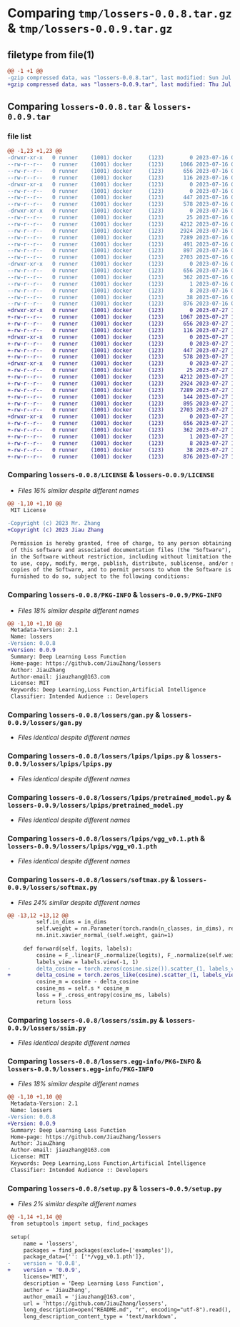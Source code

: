 # Comparing `tmp/lossers-0.0.8.tar.gz` & `tmp/lossers-0.0.9.tar.gz`

## filetype from file(1)

```diff
@@ -1 +1 @@
-gzip compressed data, was "lossers-0.0.8.tar", last modified: Sun Jul 16 04:39:10 2023, max compression
+gzip compressed data, was "lossers-0.0.9.tar", last modified: Thu Jul 27 14:31:36 2023, max compression
```

## Comparing `lossers-0.0.8.tar` & `lossers-0.0.9.tar`

### file list

```diff
@@ -1,23 +1,23 @@
-drwxr-xr-x   0 runner    (1001) docker     (123)        0 2023-07-16 04:39:10.483449 lossers-0.0.8/
--rw-r--r--   0 runner    (1001) docker     (123)     1066 2023-07-16 04:38:59.000000 lossers-0.0.8/LICENSE
--rw-r--r--   0 runner    (1001) docker     (123)      656 2023-07-16 04:39:10.483449 lossers-0.0.8/PKG-INFO
--rw-r--r--   0 runner    (1001) docker     (123)      116 2023-07-16 04:38:59.000000 lossers-0.0.8/README.md
-drwxr-xr-x   0 runner    (1001) docker     (123)        0 2023-07-16 04:39:10.479449 lossers-0.0.8/lossers/
--rw-r--r--   0 runner    (1001) docker     (123)        0 2023-07-16 04:38:59.000000 lossers-0.0.8/lossers/__init__.py
--rw-r--r--   0 runner    (1001) docker     (123)      447 2023-07-16 04:38:59.000000 lossers-0.0.8/lossers/clip.py
--rw-r--r--   0 runner    (1001) docker     (123)      578 2023-07-16 04:38:59.000000 lossers-0.0.8/lossers/gan.py
-drwxr-xr-x   0 runner    (1001) docker     (123)        0 2023-07-16 04:39:10.483449 lossers-0.0.8/lossers/lpips/
--rw-r--r--   0 runner    (1001) docker     (123)       25 2023-07-16 04:38:59.000000 lossers-0.0.8/lossers/lpips/__init__.py
--rw-r--r--   0 runner    (1001) docker     (123)     4212 2023-07-16 04:38:59.000000 lossers-0.0.8/lossers/lpips/lpips.py
--rw-r--r--   0 runner    (1001) docker     (123)     2924 2023-07-16 04:38:59.000000 lossers-0.0.8/lossers/lpips/pretrained_model.py
--rw-r--r--   0 runner    (1001) docker     (123)     7289 2023-07-16 04:38:59.000000 lossers-0.0.8/lossers/lpips/vgg_v0.1.pth
--rw-r--r--   0 runner    (1001) docker     (123)      491 2023-07-16 04:38:59.000000 lossers-0.0.8/lossers/math.py
--rw-r--r--   0 runner    (1001) docker     (123)      897 2023-07-16 04:38:59.000000 lossers-0.0.8/lossers/softmax.py
--rw-r--r--   0 runner    (1001) docker     (123)     2703 2023-07-16 04:38:59.000000 lossers-0.0.8/lossers/ssim.py
-drwxr-xr-x   0 runner    (1001) docker     (123)        0 2023-07-16 04:39:10.483449 lossers-0.0.8/lossers.egg-info/
--rw-r--r--   0 runner    (1001) docker     (123)      656 2023-07-16 04:39:10.000000 lossers-0.0.8/lossers.egg-info/PKG-INFO
--rw-r--r--   0 runner    (1001) docker     (123)      362 2023-07-16 04:39:10.000000 lossers-0.0.8/lossers.egg-info/SOURCES.txt
--rw-r--r--   0 runner    (1001) docker     (123)        1 2023-07-16 04:39:10.000000 lossers-0.0.8/lossers.egg-info/dependency_links.txt
--rw-r--r--   0 runner    (1001) docker     (123)        8 2023-07-16 04:39:10.000000 lossers-0.0.8/lossers.egg-info/top_level.txt
--rw-r--r--   0 runner    (1001) docker     (123)       38 2023-07-16 04:39:10.483449 lossers-0.0.8/setup.cfg
--rw-r--r--   0 runner    (1001) docker     (123)      876 2023-07-16 04:38:59.000000 lossers-0.0.8/setup.py
+drwxr-xr-x   0 runner    (1001) docker     (123)        0 2023-07-27 14:31:36.338603 lossers-0.0.9/
+-rw-r--r--   0 runner    (1001) docker     (123)     1067 2023-07-27 14:31:25.000000 lossers-0.0.9/LICENSE
+-rw-r--r--   0 runner    (1001) docker     (123)      656 2023-07-27 14:31:36.338603 lossers-0.0.9/PKG-INFO
+-rw-r--r--   0 runner    (1001) docker     (123)      116 2023-07-27 14:31:25.000000 lossers-0.0.9/README.md
+drwxr-xr-x   0 runner    (1001) docker     (123)        0 2023-07-27 14:31:36.338603 lossers-0.0.9/lossers/
+-rw-r--r--   0 runner    (1001) docker     (123)        0 2023-07-27 14:31:25.000000 lossers-0.0.9/lossers/__init__.py
+-rw-r--r--   0 runner    (1001) docker     (123)      447 2023-07-27 14:31:25.000000 lossers-0.0.9/lossers/clip.py
+-rw-r--r--   0 runner    (1001) docker     (123)      578 2023-07-27 14:31:25.000000 lossers-0.0.9/lossers/gan.py
+drwxr-xr-x   0 runner    (1001) docker     (123)        0 2023-07-27 14:31:36.338603 lossers-0.0.9/lossers/lpips/
+-rw-r--r--   0 runner    (1001) docker     (123)       25 2023-07-27 14:31:25.000000 lossers-0.0.9/lossers/lpips/__init__.py
+-rw-r--r--   0 runner    (1001) docker     (123)     4212 2023-07-27 14:31:25.000000 lossers-0.0.9/lossers/lpips/lpips.py
+-rw-r--r--   0 runner    (1001) docker     (123)     2924 2023-07-27 14:31:25.000000 lossers-0.0.9/lossers/lpips/pretrained_model.py
+-rw-r--r--   0 runner    (1001) docker     (123)     7289 2023-07-27 14:31:25.000000 lossers-0.0.9/lossers/lpips/vgg_v0.1.pth
+-rw-r--r--   0 runner    (1001) docker     (123)      144 2023-07-27 14:31:25.000000 lossers-0.0.9/lossers/math.py
+-rw-r--r--   0 runner    (1001) docker     (123)      895 2023-07-27 14:31:25.000000 lossers-0.0.9/lossers/softmax.py
+-rw-r--r--   0 runner    (1001) docker     (123)     2703 2023-07-27 14:31:25.000000 lossers-0.0.9/lossers/ssim.py
+drwxr-xr-x   0 runner    (1001) docker     (123)        0 2023-07-27 14:31:36.338603 lossers-0.0.9/lossers.egg-info/
+-rw-r--r--   0 runner    (1001) docker     (123)      656 2023-07-27 14:31:36.000000 lossers-0.0.9/lossers.egg-info/PKG-INFO
+-rw-r--r--   0 runner    (1001) docker     (123)      362 2023-07-27 14:31:36.000000 lossers-0.0.9/lossers.egg-info/SOURCES.txt
+-rw-r--r--   0 runner    (1001) docker     (123)        1 2023-07-27 14:31:36.000000 lossers-0.0.9/lossers.egg-info/dependency_links.txt
+-rw-r--r--   0 runner    (1001) docker     (123)        8 2023-07-27 14:31:36.000000 lossers-0.0.9/lossers.egg-info/top_level.txt
+-rw-r--r--   0 runner    (1001) docker     (123)       38 2023-07-27 14:31:36.338603 lossers-0.0.9/setup.cfg
+-rw-r--r--   0 runner    (1001) docker     (123)      876 2023-07-27 14:31:25.000000 lossers-0.0.9/setup.py
```

### Comparing `lossers-0.0.8/LICENSE` & `lossers-0.0.9/LICENSE`

 * *Files 16% similar despite different names*

```diff
@@ -1,10 +1,10 @@
 MIT License
 
-Copyright (c) 2023 Mr. Zhang
+Copyright (c) 2023 Jiau Zhang
 
 Permission is hereby granted, free of charge, to any person obtaining a copy
 of this software and associated documentation files (the "Software"), to deal
 in the Software without restriction, including without limitation the rights
 to use, copy, modify, merge, publish, distribute, sublicense, and/or sell
 copies of the Software, and to permit persons to whom the Software is
 furnished to do so, subject to the following conditions:
```

### Comparing `lossers-0.0.8/PKG-INFO` & `lossers-0.0.9/PKG-INFO`

 * *Files 18% similar despite different names*

```diff
@@ -1,10 +1,10 @@
 Metadata-Version: 2.1
 Name: lossers
-Version: 0.0.8
+Version: 0.0.9
 Summary: Deep Learning Loss Function
 Home-page: https://github.com/JiauZhang/lossers
 Author: JiauZhang
 Author-email: jiauzhang@163.com
 License: MIT
 Keywords: Deep Learning,Loss Function,Artificial Intelligence
 Classifier: Intended Audience :: Developers
```

### Comparing `lossers-0.0.8/lossers/gan.py` & `lossers-0.0.9/lossers/gan.py`

 * *Files identical despite different names*

### Comparing `lossers-0.0.8/lossers/lpips/lpips.py` & `lossers-0.0.9/lossers/lpips/lpips.py`

 * *Files identical despite different names*

### Comparing `lossers-0.0.8/lossers/lpips/pretrained_model.py` & `lossers-0.0.9/lossers/lpips/pretrained_model.py`

 * *Files identical despite different names*

### Comparing `lossers-0.0.8/lossers/lpips/vgg_v0.1.pth` & `lossers-0.0.9/lossers/lpips/vgg_v0.1.pth`

 * *Files identical despite different names*

### Comparing `lossers-0.0.8/lossers/softmax.py` & `lossers-0.0.9/lossers/softmax.py`

 * *Files 24% similar despite different names*

```diff
@@ -13,12 +13,12 @@
         self.in_dims = in_dims
         self.weight = nn.Parameter(torch.randn(n_classes, in_dims), requires_grad=True)
         nn.init.xavier_normal_(self.weight, gain=1)
 
     def forward(self, logits, labels):
         cosine = F_.linear(F_.normalize(logits), F_.normalize(self.weight))
         labels_view = labels.view(-1, 1)
-        delta_cosine = torch.zeros(cosine.size()).scatter_(1, labels_view, self.m)
+        delta_cosine = torch.zeros_like(cosine).scatter_(1, labels_view, self.m)
         cosine_m = cosine - delta_cosine
         cosine_ms = self.s * cosine_m
         loss = F_.cross_entropy(cosine_ms, labels)
         return loss
```

### Comparing `lossers-0.0.8/lossers/ssim.py` & `lossers-0.0.9/lossers/ssim.py`

 * *Files identical despite different names*

### Comparing `lossers-0.0.8/lossers.egg-info/PKG-INFO` & `lossers-0.0.9/lossers.egg-info/PKG-INFO`

 * *Files 18% similar despite different names*

```diff
@@ -1,10 +1,10 @@
 Metadata-Version: 2.1
 Name: lossers
-Version: 0.0.8
+Version: 0.0.9
 Summary: Deep Learning Loss Function
 Home-page: https://github.com/JiauZhang/lossers
 Author: JiauZhang
 Author-email: jiauzhang@163.com
 License: MIT
 Keywords: Deep Learning,Loss Function,Artificial Intelligence
 Classifier: Intended Audience :: Developers
```

### Comparing `lossers-0.0.8/setup.py` & `lossers-0.0.9/setup.py`

 * *Files 2% similar despite different names*

```diff
@@ -1,14 +1,14 @@
 from setuptools import setup, find_packages
 
 setup(
     name = 'lossers',
     packages = find_packages(exclude=['examples']),
     package_data={'': ['*/vgg_v0.1.pth']},
-    version = '0.0.8',
+    version = '0.0.9',
     license='MIT',
     description = 'Deep Learning Loss Function',
     author = 'JiauZhang',
     author_email = 'jiauzhang@163.com',
     url = 'https://github.com/JiauZhang/lossers',
     long_description=open("README.md", "r", encoding="utf-8").read(),
     long_description_content_type = 'text/markdown',
```

